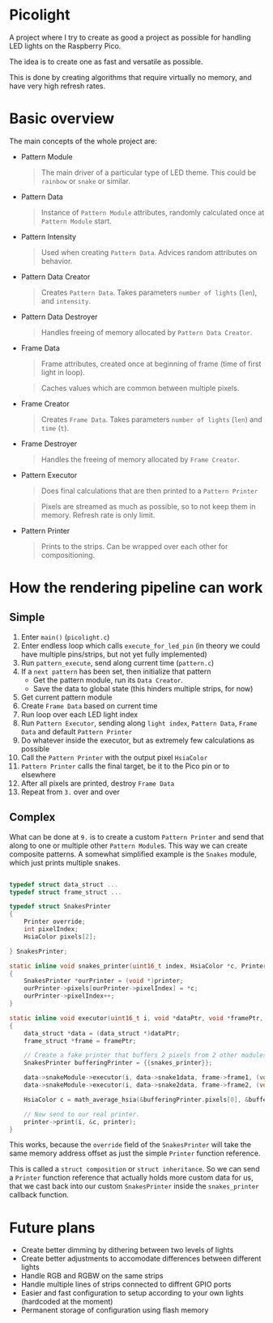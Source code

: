 # Picolight
A project where I try to create as good a project as possible for handling LED lights on the Raspberry Pico.

The idea is to create one as fast and versatile as possible.

This is done by creating algorithms that require virtually no memory, and have very high refresh rates.

# Basic overview
The main concepts of the whole project are:
* Pattern Module
    > The main driver of a particular type of LED theme. This could be `rainbow` or `snake` or similar.
* Pattern Data
    > Instance of `Pattern Module` attributes, randomly calculated once at `Pattern Module` start.
* Pattern Intensity
    > Used when creating `Pattern Data`. Advices random attributes on behavior.
* Pattern Data Creator
    > Creates `Pattern Data`. Takes parameters `number of lights` (`len`), and `intensity`.
* Pattern Data Destroyer
    > Handles freeing of memory allocated by `Pattern Data Creator`.
* Frame Data
    > Frame attributes, created once at beginning of frame (time of first light in loop).
    
    > Caches values which are common between multiple pixels.
* Frame Creator
    > Creates `Frame Data`. Takes parameters `number of lights` (`len`) and `time` (`t`).
* Frame Destroyer
    > Handles the freeing of memory allocated by `Frame Creator`.
* Pattern Executor
    > Does final calculations that are then printed to a `Pattern Printer`
    
    > Pixels are streamed as much as possible, so to not keep them in memory. Refresh rate is only limit.
* Pattern Printer
    > Prints to the strips. Can be wrapped over each other for compositioning.

# How the rendering pipeline can work

## Simple
1. Enter `main()` (`picolight.c`)
2. Enter endless loop which calls `execute_for_led_pin` (in theory we could have multiple pins/strips, but not yet fully implemented)
3. Run `pattern_execute`, send along current time (`pattern.c`)
4. If a `next pattern` has been set, then initialize that pattern
    * Get the pattern module, run its `Data Creator`.
    * Save the data to global state (this hinders multiple strips, for now)
5. Get current pattern module
6. Create `Frame Data` based on current time
7. Run loop over each LED light index
8. Run `Pattern Executor`, sending along `light index`, `Pattern Data`, `Frame Data` and default `Pattern Printer`
9. Do whatever inside the executor, but as extremely few calculations as possible
10. Call the `Pattern Printer` with the output pixel `HsiaColor`
11. `Pattern Printer` calls the final target, be it to the Pico pin or to elsewhere
12. After all pixels are printed, destroy `Frame Data`
13. Repeat from `3.` over and over

## Complex
What can be done at `9.` is to create a custom `Pattern Printer` and send that along to one or multiple other `Pattern Module`s.
This way we can create composite patterns. A somewhat simplified example is the `Snakes` module, which just prints multiple snakes.

```C

typedef struct data_struct ...
typedef struct frame_struct ...

typedef struct SnakesPrinter
{
    Printer override;
    int pixelIndex;
    HsiaColor pixels[2];

} SnakesPrinter;

static inline void snakes_printer(uint16_t index, HsiaColor *c, Printer *printer)
{
    SnakesPrinter *ourPrinter = (void *)printer;
    ourPrinter->pixels[ourPrinter->pixelIndex] = *c;
    ourPrinter->pixelIndex++;
}

static inline void executor(uint16_t i, void *dataPtr, void *framePtr, Printer *printer)
{
    data_struct *data = (data_struct *)dataPtr;
    frame_struct *frame = framePtr;

    // Create a fake printer that buffers 2 pixels from 2 other modules.
    SnakesPrinter bufferingPrinter = {{snakes_printer}};

    data->snakeModule->executor(i, data->snake1data, frame->frame1, (void *)&bufferingPrinter);
    data->snakeModule->executor(i, data->snake2data, frame->frame2, (void *)&bufferingPrinter);

    HsiaColor c = math_average_hsia(&bufferingPrinter.pixels[0], &bufferingPrinter.pixels[1]);

    // Now send to our real printer.
    printer->print(i, &c, printer);
}
```

This works, because the `override` field of the `SnakesPrinter` will take the same memory address offset as just the simple `Printer` function reference.

This is called a `struct composition` or `struct inheritance`. So we can send a `Printer` function reference that actually holds more custom data for us, that we cast back into our custom `SnakesPrinter` inside the `snakes_printer` callback function.

# Future plans
* Create better dimming by dithering between two levels of lights
* Create better adjustments to accomodate differences between different lights
* Handle RGB and RGBW on the same strips
* Handle multiple lines of strips connected to diffrent GPIO ports
* Easier and fast configuration to setup according to your own lights (hardcoded at the moment)
* Permanent storage of configuration using flash memory